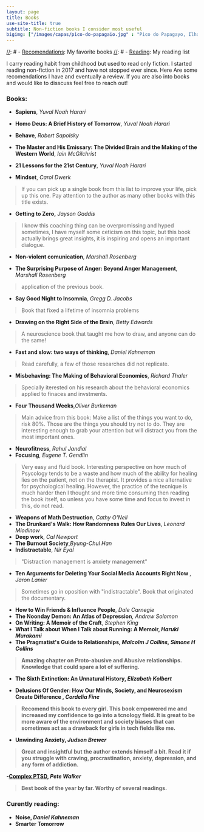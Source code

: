 ```yaml
---
layout: page
title: Books
use-site-title: true
subtitle: Non-fiction books I consider most useful
bigimg: ["/images/capas/pico-do-papagaio.jpg" : "Pico do Papagayo, Ilha Grande, RJ - 2021"]
---
```

[//]: # 
[//]: #  - [<u>Recomendations</u>](recomendations): My favorite books
[//]: #  - [<u>Reading</u>](reading): My reading list


I carry reading habit from childhood but used to read only fiction. I started reading non-fiction in 2017 and have not stopped ever since. Here Are some recomendations I have and eventually a review.
If you are also into books and would like to disscuss feel free to reach out!

### Books:
- <b>Sapiens</b>, <i>Yuval Noah Harari</i>
- <b>Homo Deus: A Brief History of Tomorrow</b>, <i>Yuval Noah Harari</i>
- <b>Behave</b>, <i>Robert Sapolsky</i>
- <b>The Master and His Emissary: The Divided Brain and the Making of the Western World</b>, <i>Iain McGilchrist</i>
- <b>21 Lessons for the 21st Century</b>, <i>Yuval Noah Harari</i>

- <b>Mindset</b>, <i>Carol Dwerk</i>
> If you can pick up a single book from this list to improve your life, pick up this one. Pay attention to the author as many other books with this title exists.

- <b>Getting to Zero,</b> <i> Jayson Gaddis  </i>
> I know this coaching thing can be overpromissing and hyped sometimes, I have myself some ceticism on this topic, but this book actually brings great insights, it is inspiring and opens an important dialogue.

- <b>Non-violent comunication</b>, <i>Marshall Rosenberg</i>

- <b>The Surprising Purpose of Anger: Beyond Anger Management</b>, <i>Marshall Rosenberg</i>
> application of the previous book.

- <b>Say Good Night to Insomnia</b>, <i>Gregg D. Jacobs</i>
> Book that fixed a lifetime of insomnia problems

- <b>Drawing on the Right Side of the Brain</b>, <i>Betty Edwards</i>
> A neuroscience book that taught me how to draw, and anyone can do the same!

- <b>Fast and slow: two ways of thinking</b>, <i>Daniel Kahneman</i>
> Read carefully, a few of those researches did not replicate.

- <b>Misbehaving: The Making of Behavioral Economics</b>, <i>Richard Thaler</i>
> Specially iterested on his research about the behavioral economics applied to finaces and invstments.

- <b>Four Thousand Weeks</b>,<i>Oliver Burkeman</i>
> Main advice from this book: Make a list of the things you want to do, risk 80%. Those are the things you should try not to do.
> They are interesting enough to grab your attention but will distract you from the most important ones.

- <b>Neurofitness</b>, <i>Rahul Jandial</i>
- <b>Focusing</b>, <i>Eugene T. Gendlin</i>
> Very easy and fluid book. Interesting perspective on how much of Psycology tends to be a waste and how much of the ability for healing lies on the patient, not on the therapist.
> It provides a nice alternative for psychological healing. However, the practice of the tecnique is much harder then I thought snd more time consuming then reading the book itself, so unless you have some time and focus to invest in this, do not read.

- <b>Weapons of Math Destruction</b>, <i>Cathy O'Neil</i>
- <b>The Drunkard's Walk: How Randomness Rules Our Lives</b>, <i>Leonard Mlodinow</i>
- <b>Deep work</b>, <i>Cal Newport</i>
- <b>The Burnout Society</b>,<i>Byung-Chul Han</i>
- <b>Indistractable</b>, <i>Nir Eyal</i>
> "Distraction management is anxiety management"
  
- <b>Ten Arguments for Deleting Your Social Media Accounts Right Now </b>, <i>Jaron Lanier</i>
> Sometimes go in oposition with "indistractable". Book that originated the documentary.

- <b>How to Win Friends & Influence People</b>, <i>Dale Carnegie</i>
- <b>The Noonday Demon: An Atlas of Depression</b>, <i>Andrew Solomon</i>
- <b>On Writing: A Memoir of the Craft</b>, <i>Stephen King</i>
- <b>What I Talk about When I Talk about Running: A Memoir<b>, <i>Haruki Murakami</i>
- <b>The Pragmatist's Guide to Relationships</b>, <i>Malcolm J Collins, Simone H Collins</i>
> Amazing chapter on Proto-abusive and Abusive relationships. Knowledge that could spare a lot of suffering.
  
- <b>The Sixth Extinction: An Unnatural History</b>, <i>Elizabeth Kolbert</i>
  
- <b> Delusions Of Gender: How Our Minds, Society, and Neurosexism Create Difference <b>, <i>Cordelia Fine</i>
> Recomend this book to every girl. This book empowered me and increased my confidence to go into a tcnology field.
> It is great to be more aware of the environment and society biases that can sometimes act as a drawback for girls in tech fields like me.

- <b>Unwinding Anxiety</b>, <i>Judson Brewer</i>
> Great and insightful but the author extends himself a bit. Read it if you struggle with craving, procrastination, anxiety, depression, and any form of addiction.

-<b>[Complex PTSD](https://www.amazon.com/Complex-PTSD-Surviving-RECOVERING-CHILDHOOD/dp/1492871842), </b><i>Pete Walker</i>
> Best book of the year by far. Worthy of several readings.
  
### Curently reading:
- <b>Noise</b>, <i>Daniel Kahneman</i>
- <b>Smarter Tomorrow</b>

